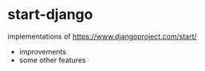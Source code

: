 # start-django
implementations of https://www.djangoproject.com/start/
+ improvements
+ some other features
